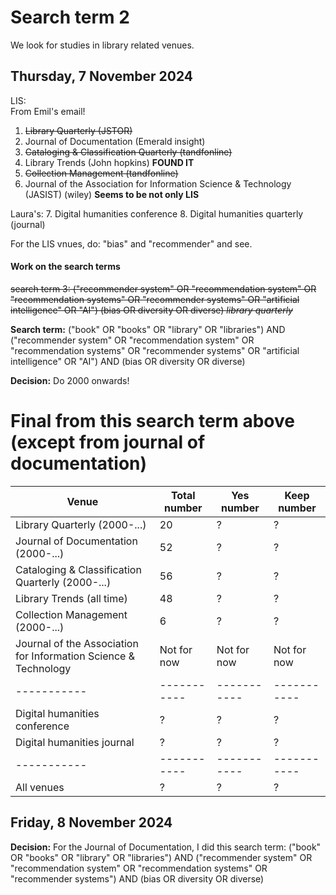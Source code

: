 # Search term 2

We look for studies in library related venues.



## Thursday, 7 November 2024


LIS:\
From Emil's email!
1. <del>​Library Quarterly (JSTOR)
2. Journal of Documentation (Emerald insight)
3. <del>​Cataloging & Classification Quarterly (tandfonline)
4. Library Trends (John hopkins) **FOUND IT**
5. <del>​Collection Management (tandfonline)
6. Journal of the Association for Information Science & Technology (JASIST) (wiley) **Seems to be not only LIS**

Laura's:
7. Digital humanities conference
8. Digital humanities quarterly (journal)


For the LIS vnues, do: "bias" and "recommender" and see. 

#### Work on the search terms


<del>search term 3: ("recommender system" OR "recommendation system" OR "recommendation systems" OR "recommender systems" OR "artificial intelligence" OR "AI") (bias OR diversity OR diverse) *library quarterly*

**Search term:** ("book" OR "books" OR "library" OR "libraries") AND ("recommender system" OR "recommendation system" OR "recommendation systems" OR "recommender systems" OR "artificial intelligence" OR "AI") AND (bias OR diversity OR diverse)


**Decision:** Do 2000 onwards!



# Final from this search term above (except from journal of documentation)

| Venue       | Total number| Yes number  | Keep number |
| ----------- | ----------- | ----------- | ----------- |
| Library Quarterly (2000-...)      | 20         | ?          | ?|
| Journal of Documentation (2000-...) | 52        | ?      | ?       |
| ​Cataloging & Classification Quarterly (2000-...)   |  56        | ?     | ?       |
| Library Trends (all time)  | 48       | ?      |    ?   |
| ​Collection Management (2000-...)  | 6        | ?      |    ?   |
| Journal of the Association for Information Science & Technology   | Not for now        | Not for now      |    Not for now  |
| ----------- | ----------- | ----------- | ----------- |
| Digital humanities conference   | ?        | ?      |    ?   |
| Digital humanities journal   | ?        | ?      |    ?   |
| ----------- | ----------- | ----------- | ----------- |
| All venues | ? | ?  | ? |



## Friday, 8 November 2024

**Decision:** For the Journal of Documentation, I did this search term: ("book" OR "books" OR "library" OR "libraries") AND ("recommender system" OR "recommendation system" OR "recommendation systems" OR "recommender systems") AND (bias OR diversity OR diverse)

